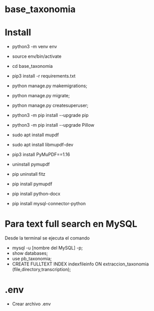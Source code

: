 # base_taxonomia

# Install
- python3 -m venv env
- source env/bin/activate
- cd base_taxonomia
- pip3 install -r requirements.txt
- python manage.py makemigrations;
- python manage.py migrate; 
- python manage.py createsuperuser;
- python3 -m pip install --upgrade pip
- python3 -m pip install --upgrade Pillow
- sudo apt install mupdf
- sudo apt install libmupdf-dev
- pip3 install PyMuPDF==1.16

- uninstall pymupdf
- pip uninstall fitz
- pip install pymupdf
- pip install python-docx
- pip install mysql-connector-python

# Para text full search en MySQL
Desde la terminal se ejecuta el comando
- mysql -u [nombre del MySQL] -p;
- show databases;
- use pb_taxonomia;
- CREATE FULLTEXT INDEX indexfileinfo ON extraccion_taxonomia (file,directory,transcription);



# .env
- Crear archivo .env